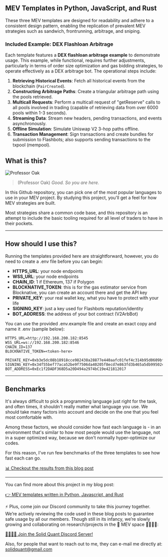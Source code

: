 ## MEV Templates in Python, JavaScript, and Rust

These three MEV templates are designed for readability and adhere to a consistent design pattern, enabling the replication of prevalent MEV strategies such as sandwich, frontrunning, arbitrage, and sniping.

### Included Example: DEX Flashloan Arbitrage

Each template features a **DEX flashloan arbitrage example** to demonstrate usage. This example, while functional, requires further adjustments, particularly in terms of order size optimization and gas bidding strategies, to operate effectively as a DEX arbitrage bot. The operational steps include:

1. **Retrieving Historical Events**: Fetch all historical events from the blockchain (`PairCreated`).
2. **Constructing Arbitrage Paths**: Create a triangular arbitrage path using the pools retrieved.
3. **Multicall Requests**: Perform a multicall request of "getReserve" calls to all pools involved in trading (capable of retrieving data from over 6000 pools within 1-3 seconds).
4. **Streaming Data**: Stream new headers, pending transactions, and events asynchronously.
5. **Offline Simulation**: Simulate Uniswap V2 3-hop paths offline.
6. **Transaction Management**: Sign transactions and create bundles for submission to Flashbots; also supports sending transactions to the txpool (mempool).


## What is this?

![Professor Oak](https://github.com/solidquant/mev-templates/assets/134243834/553560de-3334-4d4b-a447-14aa91ad28de)

> (Professor Oak) *Good. So you are here.*

In this Github repository, you can pick one of the most popular languages to use in your MEV project. By studying this project, you'll get a feel for how MEV strategies are built.

Most strategies share a common code base, and this repository is an attempt to include the basic tooling required for all level of traders to have in their pockets.

---

## How should I use this?

Running the templates provided here are straightforward, however, you do need to create a .env file before you can begin:

- **HTTPS_URL**: your node endpoints
- **WSS_URL**: your node endpoints
- **CHAIN_ID**: 1 if Ethereum, 137 if Polygon
- **BLOCKNATIVE_TOKEN**: this is for the gas estimator service from Blocknative, you can create an account there and get the API key
- **PRIVATE_KEY**: your real wallet key, what you have to protect with your life
- **SIGNING_KEY**: just a key used for Flashbots reputation/identity
- **BOT_ADDRESS**: the address of your bot contract (V2ArbBot)

You can use the provided .env.example file and create an exact copy and name it .env (sample below):

```
HTTPS_URL=http://192.168.200.182:8545
WSS_URL=ws://192.168.200.182:8546
CHAIN_ID=137
BLOCKNATIVE_TOKEN=<token-here>

PRIVATE_KEY=0xb3e5dc08b18918cce982438a28877e440aafc01fef4c314b95d0609bf946585f
SIGNING_KEY=0x34f55bef77aca52be9f7506da40205f8ecd7e863fd3b465a5db9950247422caf
BOT_ADDRESS=0xEc1f2DADF368D5a20D494a2974bC19e421812017
```

---

## Benchmarks

It's always difficult to pick a programming language just right for the task, and often times, it shouldn't really matter what language you use. We should take many factors into account and decide on the one that you feel most comfortable with.

Among these factors, we should consider how fast each language is - in an environment that's similar to how most people would use the language, not in a super optimized way, because we don't normally hyper-optimize our codes.

For this reason, I've run few benchmarks of the three templates to see how fast each can go.

[📊 Checkout the results from this blog post](https://medium.com/@solidquant/how-fast-is-your-mev-bot-comparing-javascript-python-rust-72376a820291)

---

You can find more about this project in my blog post:

[👉 MEV templates written in Python, Javascript, and Rust](https://medium.com/@solidquant/mev-templates-written-in-python-javascript-and-rust-ddd3d324d709)

⚡️ Plus, come join our Discord community to take this journey together. We’re actively reviewing the code used in these blog posts to guarantee safe usage by all our members. Though still in its infancy, we’re slowly growing and collaborating on research/projects in the 💫 MEV space 🏄‍♀️🏄‍♂️:

[👨‍👩‍👦‍👦 Join the Solid Quant Discord Server!](https://discord.com/invite/e6KpjTQP98)

Also, for people that want to reach out to me, they can e-mail me directly at: solidquant@gmail.com

